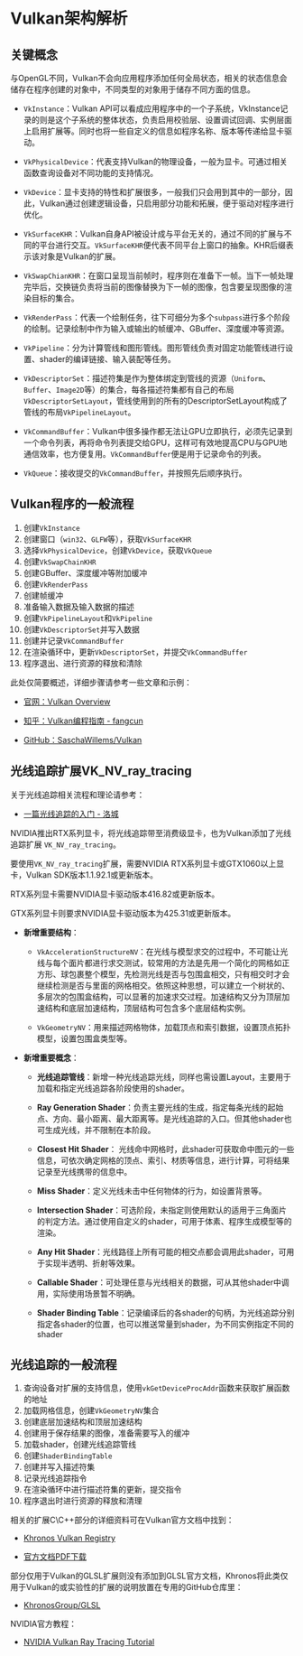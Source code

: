 # Vulkan架构解析

## 关键概念

与OpenGL不同，Vulkan不会向应用程序添加任何全局状态，相关的状态信息会储存在程序创建的对象中，不同类型的对象用于储存不同方面的信息。

* `VkInstance`：Vulkan API可以看成应用程序中的一个子系统，VkInstance记录的则是这个子系统的整体状态，负责启用校验层、设置调试回调、实例层面上启用扩展等。同时也将一些自定义的信息如程序名称、版本等传递给显卡驱动。

* `VkPhysicalDevice`：代表支持Vulkan的物理设备，一般为显卡。可通过相关函数查询设备对不同功能的支持情况。

* `VkDevice`：显卡支持的特性和扩展很多，一般我们只会用到其中的一部分，因此，Vulkan通过创建逻辑设备，只启用部分功能和拓展，便于驱动对程序进行优化。

* `VkSurfaceKHR`：Vulkan自身API被设计成与平台无关的，通过不同的扩展与不同的平台进行交互。`VkSurfaceKHR`便代表不同平台上窗口的抽象。KHR后缀表示该对象是Vulkan的扩展。

* `VkSwapChianKHR`：在窗口呈现当前帧时，程序则在准备下一帧。当下一帧处理完毕后，交换链负责将当前的图像替换为下一帧的图像，包含要呈现图像的渲染目标的集合。

* `VkRenderPass`：代表一个绘制任务，往下可细分为多个`subpass`进行多个阶段的绘制。记录绘制中作为输入或输出的帧缓冲、GBuffer、深度缓冲等资源。

* `VkPipeline`：分为计算管线和图形管线。图形管线负责对固定功能管线进行设置、shader的编译链接、输入装配等任务。

* `VkDescriptorSet`：描述符集是作为整体绑定到管线的资源（`Uniform`、`Buffer`、`Image2D`等）的集合，每各描述符集都有自己的布局`VkDescriptorSetLayout`，管线使用到的所有的DescriptorSetLayout构成了管线的布局`VkPipelineLayout`。

* `VkCommandBuffer`：Vulkan中很多操作都无法让GPU立即执行，必须先记录到一个命令列表，再将命令列表提交给GPU，这样可有效地提高CPU与GPU地通信效率，也方便复用。`VkCommandBuffer`便是用于记录命令的列表。

* `VkQueue`：接收提交的`VkCommandBuffer`，并按照先后顺序执行。

## Vulkan程序的一般流程

1. 创建`VkInstance`
2. 创建窗口（`win32`、`GLFW`等），获取`VkSurfaceKHR`
3. 选择`VkPhysicalDevice`，创建`VkDevice`，获取`VkQueue`
4. 创建`VkSwapChainKHR`
5. 创建GBuffer、深度缓冲等附加缓冲
6. 创建`VkRenderPass`
7. 创建帧缓冲
8. 准备输入数据及输入数据的描述
9. 创建`VkPipelineLayout`和`VkPipeline`
10. 创建`VkDescriptorSet`并写入数据 
11. 创建并记录`VkCommandBuffer`
12. 在渲染循环中，更新`VkDescriptorSet`，并提交`VkCommandBuffer`
13. 程序退出、进行资源的释放和清除

此处仅简要概述，详细步骤请参考一些文章和示例：  

* [官网：Vulkan Overview](https://www.khronos.org/vulkan/)

* [知乎：Vulkan编程指南 - fangcun](https://zhuanlan.zhihu.com/c_1079388229215752192)

* [GitHub：SaschaWillems/Vulkan](https://github.com/SaschaWillems/Vulkan)

## 光线追踪扩展VK_NV_ray_tracing

关于光线追踪相关流程和理论请参考：
* [一篇光线追踪的入门 - 洛城](https://zhuanlan.zhihu.com/p/41269520)

NVIDIA推出RTX系列显卡，将光线追踪带至消费级显卡，也为Vulkan添加了光线追踪扩展 `VK_NV_ray_tracing`。

要使用`VK_NV_ray_tracing`扩展，需要NVIDIA RTX系列显卡或GTX1060以上显卡，Vulkan SDK版本1.1.92.1或更新版本。

RTX系列显卡需要NVIDIA显卡驱动版本416.82或更新版本。

GTX系列显卡则要求NVIDIA显卡驱动版本为425.31或更新版本。

* **新增重要结构**：
    * `VkAccelerationStructureNV`：在光线与模型求交的过程中，不可能让光线与每个面片都进行求交测试，较常用的方法是先用一个简化的网格如正方形、球包裹整个模型，先检测光线是否与包围盒相交，只有相交时才会继续检测是否与里面的网格相交。依照这种思想，可以建立一个树状的、多层次的包围盒结构，可以显著的加速求交过程。加速结构又分为顶层加速结构和底层加速结构，顶层结构可包含多个底层结构实例。

    * `VkGeometryNV`：用来描述网格物体，加载顶点和索引数据，设置顶点拓扑模型，设置包围盒类型等。

* **新增重要概念**：
    * **光线追踪管线**：新增一种光线追踪光线，同样也需设置Layout，主要用于加载和指定光线追踪各阶段使用的shader。

    * **Ray Generation Shader**：负责主要光线的生成，指定每条光线的起始点、方向、最小距离、最大距离等。是光线追踪的入口。但其他shader也可生成光线，并不限制在本阶段。

    * **Closest Hit Shader**： 光线命中网格时，此shader可获取命中图元的一些信息，可依次确定网格的顶点、索引、材质等信息，进行计算，可将结果记录至光线携带的信息中。

    * **Miss Shader**：定义光线未击中任何物体的行为，如设置背景等。

    * **Intersection Shader**：可选阶段，未指定则使用默认的适用于三角面片的判定方法。通过使用自定义的shader，可用于体素、程序生成模型等的渲染。

    * **Any Hit Shader**：光线路径上所有可能的相交点都会调用此shader，可用于实现半透明、折射等效果。

    * **Callable Shader**：可处理任意与光线相关的数据，可从其他shader中调用，实际使用场景暂不明确。

    * **Shader Binding Table**：记录编译后的各shader的句柄，为光线追踪分别指定各shader的位置，也可以推送常量到shader，为不同实例指定不同的shader

## 光线追踪的一般流程

1. 查询设备对扩展的支持信息，使用`vkGetDeviceProcAddr`函数来获取扩展函数的地址
2. 加载网格信息，创建`VkGeometryNV`集合
3. 创建底层加速结构和顶层加速结构
4. 创建用于保存结果的图像，准备需要写入的缓冲
5. 加载shader，创建光线追踪管线
6. 创建`ShaderBindingTable`
7. 创建并写入描述符集
8. 记录光线追踪指令
9. 在渲染循环中进行描述符集的更新，提交指令
10. 程序退出时进行资源的释放和清理

相关的扩展C\C++部分的详细资料可在Vulkan官方文档中找到：
* [Khronos Vulkan Registry](https://www.khronos.org/registry/vulkan/#apispecs)

* [官方文档PDF下载](https://www.khronos.org/registry/vulkan/specs/1.1-extensions/pdf/vkspec.pdf)

部分仅用于Vulkan的GLSL扩展则没有添加到GLSL官方文档，Khronos将此类仅用于Vulkan的或实验性的扩展的说明放置在专用的GitHub仓库里：
* [KhronosGroup/GLSL](https://github.com/KhronosGroup/GLSL)

NVIDIA官方教程：
* [NVIDIA Vulkan Ray Tracing Tutorial](https://developer.nvidia.com/rtx/raytracing/vkray)

